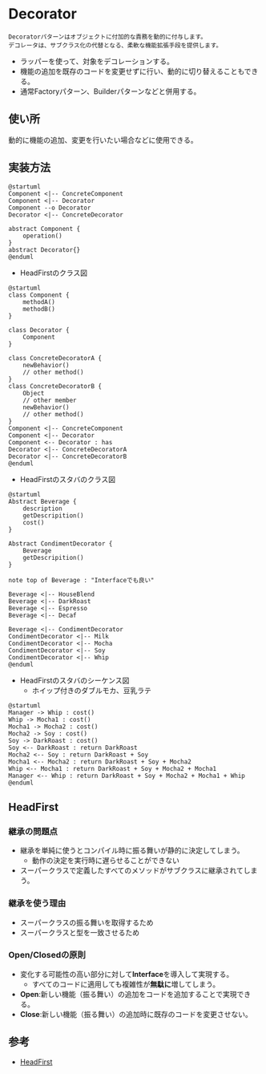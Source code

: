# Decorator
```
Decoratorパターンはオブジェクトに付加的な責務を動的に付与します。  
デコレータは、サブクラス化の代替となる、柔軟な機能拡張手段を提供します。
```
- ラッパーを使って、対象をデコレーションする。
- 機能の追加を既存のコードを変更せずに行い、動的に切り替えることもできる。
- 通常Factoryパターン、Builderパターンなどと併用する。

## 使い所
動的に機能の追加、変更を行いたい場合などに使用できる。

## 実装方法
``` plantuml
@startuml
Component <|-- ConcreteComponent
Component <|-- Decorator
Component --o Decorator
Decorator <|-- ConcreteDecorator

abstract Component {
    operation()
}
abstract Decorator{}
@enduml
```

- HeadFirstのクラス図
``` plantuml
@startuml
class Component {
    methodA()
    methodB()
}

class Decorator {
    Component
}

class ConcreteDecoratorA {
    newBehavior()
    // other method()
}
class ConcreteDecoratorB {
    Object
    // other member
    newBehavior()
    // other method()
}
Component <|-- ConcreteComponent
Component <|-- Decorator
Component <-- Decorator : has
Decorator <|-- ConcreteDecoratorA
Decorator <|-- ConcreteDecoratorB
@enduml
```

- HeadFirstのスタバのクラス図
``` plantuml
@startuml
Abstract Beverage {
    description
    getDescripition()
    cost()
}

Abstract CondimentDecorator {
    Beverage
    getDescripition()
}

note top of Beverage : "Interfaceでも良い"

Beverage <|-- HouseBlend
Beverage <|-- DarkRoast
Beverage <|-- Espresso
Beverage <|-- Decaf

Beverage <|-- CondimentDecorator
CondimentDecorator <|-- Milk
CondimentDecorator <|-- Mocha
CondimentDecorator <|-- Soy
CondimentDecorator <|-- Whip
@enduml
```

- HeadFirstのスタバのシーケンス図
    - ホイップ付きのダブルモカ、豆乳ラテ
``` plantuml
@startuml
Manager -> Whip : cost()
Whip -> Mocha1 : cost()
Mocha1 -> Mocha2 : cost()
Mocha2 -> Soy : cost()
Soy -> DarkRoast : cost()
Soy <-- DarkRoast : return DarkRoast
Mocha2 <-- Soy : return DarkRoast + Soy
Mocha1 <-- Mocha2 : return DarkRoast + Soy + Mocha2
Whip <-- Mocha1 : return DarkRoast + Soy + Mocha2 + Mocha1
Manager <-- Whip : return DarkRoast + Soy + Mocha2 + Mocha1 + Whip
@enduml
```


## HeadFirst
### 継承の問題点
- 継承を単純に使うとコンパイル時に振る舞いが静的に決定してしまう。
    - 動作の決定を実行時に遅らせることができない
- スーパークラスで定義したすべてのメソッドがサブクラスに継承されてしまう。

### 継承を使う理由
- スーパークラスの振る舞いを取得するため
- スーパークラスと型を一致させるため

### Open/Closedの原則
- 変化する可能性の高い部分に対して**Interface**を導入して実現する。
    - すべてのコードに適用しても複雑性が**無駄に**増してしまう。
- **Open**:新しい機能（振る舞い）の追加をコードを追加することで実現できる。
- **Close**:新しい機能（振る舞い）の追加時に既存のコードを変更させない。

## 参考
- [HeadFirst](https://www.amazon.co.jp/Head-Firstデザインパターン-―頭とからだで覚えるデザインパターンの基本-Eric-Freeman/dp/4873112494/ref=sr_1_1?crid=2BRLJQI7IBZDQ&keywords=head+first+デザイン&qid=1672114210&sprefix=%2Caps%2C172&sr=8-1)

